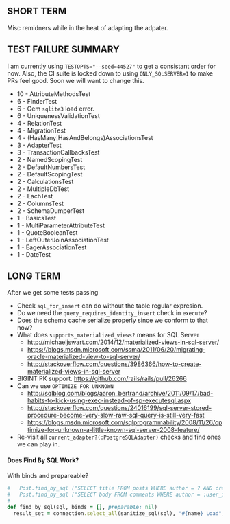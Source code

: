 
## SHORT TERM

Misc remidners while in the heat of adapting the adpater.


## TEST FAILURE SUMMARY

I am currently using `TESTOPTS="--seed=44527"` to get a consistant order for now. Also, the CI suite is locked down to using `ONLY_SQLSERVER=1` to make PRs feel good. Soon we will want to change this.

* 10 - AttributeMethodsTest
*  6 - FinderTest
*  6 - Gem `sqlite3` load error.
*  6 - UniquenessValidationTest
*  4 - RelationTest
*  4 - MigrationTest
*  4 - (HasMany|HasAndBelongs)AssociationsTest
*  3 - AdapterTest
*  3 - TransactionCallbacksTest
*  2 - NamedScopingTest
*  2 - DefaultNumbersTest
*  2 - DefaultScopingTest
*  2 - CalculationsTest
*  2 - MultipleDbTest
*  2 - EachTest
*  2 - ColumnsTest
*  2 - SchemaDumperTest
*  1 - BasicsTest
*  1 - MultiParameterAttributeTest
*  1 - QuoteBooleanTest
*  1 - LeftOuterJoinAssociationTest
*  1 - EagerAssociationTest
*  1 - DateTest


## LONG TERM

After we get some tests passing

* Check `sql_for_insert` can do without the table regular expresion.
* Do we need the `query_requires_identity_insert` check in `execute`?
* Does the schema cache serialize properly since we conform to that now?
* What does `supports_materialized_views?` means for SQL Server
  - http://michaeljswart.com/2014/12/materialized-views-in-sql-server/
  - https://blogs.msdn.microsoft.com/ssma/2011/06/20/migrating-oracle-materialized-view-to-sql-server/
  - http://stackoverflow.com/questions/3986366/how-to-create-materialized-views-in-sql-server
* BIGINT PK support. https://github.com/rails/rails/pull/26266
* Can we use `OPTIMIZE FOR UNKNOWN`
  - http://sqlblog.com/blogs/aaron_bertrand/archive/2011/09/17/bad-habits-to-kick-using-exec-instead-of-sp-executesql.aspx
  - http://stackoverflow.com/questions/24016199/sql-server-stored-procedure-become-very-slow-raw-sql-query-is-still-very-fast
  - https://blogs.msdn.microsoft.com/sqlprogrammability/2008/11/26/optimize-for-unknown-a-little-known-sql-server-2008-feature/
* Re-visit all `current_adapter?(:PostgreSQLAdapter)` checks and find ones we can play in.


#### Does Find By SQL Work?

With binds and prepareable?

```ruby
#   Post.find_by_sql ["SELECT title FROM posts WHERE author = ? AND created > ?", author_id, start_date]
#   Post.find_by_sql ["SELECT body FROM comments WHERE author = :user_id OR approved_by = :user_id", { :user_id => user_id }]
#
def find_by_sql(sql, binds = [], preparable: nil)
  result_set = connection.select_all(sanitize_sql(sql), "#{name} Load", binds, preparable: preparable)
```
